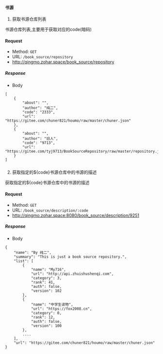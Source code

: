 
#### 书源

1. 获取书源仓库列表

书源仓库列表,主要用于获取对应的code(暗码)

#### Request

- Method: `GET`
- URL:  ```/book_source/repository```
- <http://qingmo.zohar.space/book_source/repository>


##### Response
- Body
```
[
    {
        "about": "",
        "author": "纯二",
        "code": "2333",
        "url": "https://gitee.com/chuner821/houmo/raw/master/chuner.json"
    },
    {
        "about": "",
        "author": "旧人",
        "code": "9713",
        "url": "https://gitee.com/tyj9713/BookSourceRepository/raw/master/repository.json"
    }
]
```


###  
###  
###  
2. 获取指定的${code}书源仓库中的书源的描述

获取指定的${code}书源仓库中的书源的描述

#### Request

- Method: `GET`
- URL:  ```/book_source/description/:code```
- <http://qingmo.zohar.space:8080/book_source/description/9251>


##### Response
- Body
```
{
    "name": "By 纯二",
    "summary": "This is just a book source repository.",
    "list": [
        {
            "name": "My716",
            "url": "http://api.zhuishushenqi.com",
            "category": 3,
            "rank": 41,
            "auth": false,
            "version": 102
        },
        {
            "name": "中学生读物",
            "url": "https://fox2008.cn",
            "category": 0,
            "rank": 12,
            "auth": false,
            "version": 100
        },
        ....
    ],
    "url": "https://gitee.com/chuner821/houmo/raw/master/chuner.json"
}
```


